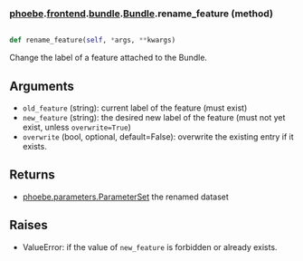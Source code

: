 ### [phoebe](phoebe.md).[frontend](phoebe.frontend.md).[bundle](phoebe.frontend.bundle.md).[Bundle](phoebe.frontend.bundle.Bundle.md).rename_feature (method)


```py

def rename_feature(self, *args, **kwargs)

```



Change the label of a feature attached to the Bundle.

Arguments
----------
* `old_feature` (string): current label of the feature (must exist)
* `new_feature` (string): the desired new label of the feature
    (must not yet exist, unless `overwrite=True`)
* `overwrite` (bool, optional, default=False): overwrite the existing
    entry if it exists.

Returns
--------
* [phoebe.parameters.ParameterSet](phoebe.parameters.ParameterSet.md) the renamed dataset

Raises
--------
* ValueError: if the value of `new_feature` is forbidden or already exists.


